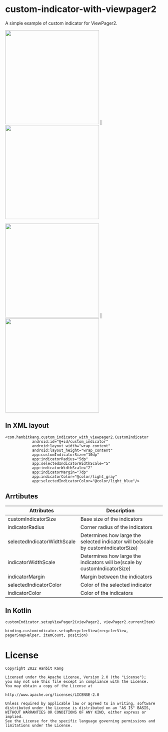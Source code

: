 # custom-indicator-with-viewpager2
A simple example of custom indicator for ViewPager2.

<img src="https://user-images.githubusercontent.com/58168528/183252255-a66e1fb3-aed1-4cd1-a025-292cf57fdb92.gif" width="300px"/> | <img src="https://user-images.githubusercontent.com/58168528/183554925-4cec3182-cdcd-41ee-941d-034328f2f8ff.gif" width="300px"/>

<img src="https://user-images.githubusercontent.com/58168528/183553596-3119e688-3e43-4698-8254-745857199a0e.gif" width="300px"/> | <img src="https://user-images.githubusercontent.com/58168528/183554385-476d3ead-0652-479a-87c9-57de5d8b4096.gif" width="300px"/>

## In XML layout
```
<com.hanbitkang.custom_indicator_with_viewpager2.CustomIndicator
            android:id="@+id/custom_indicator"
            android:layout_width="wrap_content"
            android:layout_height="wrap_content"
            app:customIndicatorSize="10dp"
            app:indicatorRadius="5dp"
            app:selectedIndicatorWidthScale="5"
            app:indicatorWidthScale="2"
            app:indicatorMargin="7dp"
            app:indicatorColor="@color/light_gray"
            app:selectedIndicatorColor="@color/light_blue"/>
```
## Arrtibutes
|Attributes|Description|
|----|----|
|customIndicatorSize|Base size of the indicators|
|indicatorRadius|Corner radius of the indicators|
|selectedIndicatorWidthScale|Determines how large the selected indicator will be(scale by customIndicatorSize)|
|indicatorWidthScale|Determines how large the indicators will be(scale by customIndicatorSize)|
|indicatorMargin|Margin between the indicators|
|selectedIndicatorColor|Color of the selected indicator|
|indicatorColor|Color of the indicators|

## In Kotlin
```
customIndicator.setupViewPager2(viewPager2, viewPager2.currentItem)
```
```
binding.customindicator.setupRecyclerView(recyclerView, pagerSnapHelper, itemCount, position)
```

# License
```
Copyright 2022 Hanbit Kang

Licensed under the Apache License, Version 2.0 (the "License");
you may not use this file except in compliance with the License.
You may obtain a copy of the License at

http://www.apache.org/licenses/LICENSE-2.0

Unless required by applicable law or agreed to in writing, software
distributed under the License is distributed on an "AS IS" BASIS,
WITHOUT WARRANTIES OR CONDITIONS OF ANY KIND, either express or implied.
See the License for the specific language governing permissions and
limitations under the License.
```

